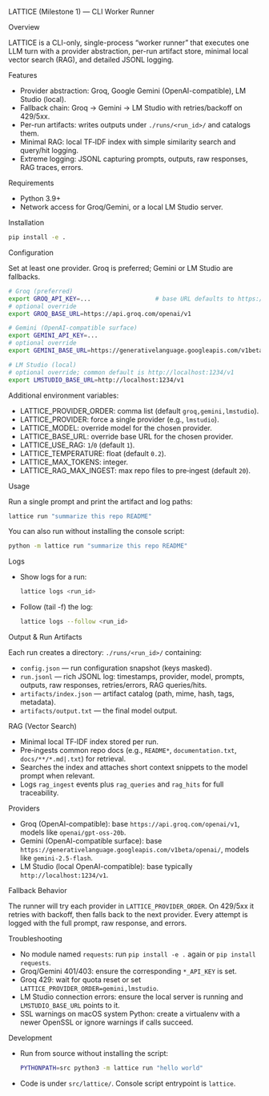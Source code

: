 LATTICE (Milestone 1) — CLI Worker Runner

Overview

LATTICE is a CLI-only, single-process “worker runner” that executes one LLM turn with a provider abstraction, per-run artifact store, minimal local vector search (RAG), and detailed JSONL logging.

Features

- Provider abstraction: Groq, Google Gemini (OpenAI-compatible), LM Studio (local).
- Fallback chain: Groq → Gemini → LM Studio with retries/backoff on 429/5xx.
- Per-run artifacts: writes outputs under `./runs/<run_id>/` and catalogs them.
- Minimal RAG: local TF‑IDF index with simple similarity search and query/hit logging.
- Extreme logging: JSONL capturing prompts, outputs, raw responses, RAG traces, errors.

Requirements

- Python 3.9+
- Network access for Groq/Gemini, or a local LM Studio server.

Installation

```bash
pip install -e .
```

Configuration

Set at least one provider. Groq is preferred; Gemini or LM Studio are fallbacks.

```bash
# Groq (preferred)
export GROQ_API_KEY=...                  # base URL defaults to https://api.groq.com/openai/v1
# optional override
export GROQ_BASE_URL=https://api.groq.com/openai/v1

# Gemini (OpenAI-compatible surface)
export GEMINI_API_KEY=...
# optional override
export GEMINI_BASE_URL=https://generativelanguage.googleapis.com/v1beta/openai/

# LM Studio (local)
# optional override; common default is http://localhost:1234/v1
export LMSTUDIO_BASE_URL=http://localhost:1234/v1
```

Additional environment variables:

- LATTICE_PROVIDER_ORDER: comma list (default `groq,gemini,lmstudio`).
- LATTICE_PROVIDER: force a single provider (e.g., `lmstudio`).
- LATTICE_MODEL: override model for the chosen provider.
- LATTICE_BASE_URL: override base URL for the chosen provider.
- LATTICE_USE_RAG: `1`/`0` (default `1`).
- LATTICE_TEMPERATURE: float (default `0.2`).
- LATTICE_MAX_TOKENS: integer.
- LATTICE_RAG_MAX_INGEST: max repo files to pre‑ingest (default `20`).

Usage

Run a single prompt and print the artifact and log paths:

```bash
lattice run "summarize this repo README"
```

You can also run without installing the console script:

```bash
python -m lattice run "summarize this repo README"
```

Logs

- Show logs for a run:
  ```bash
  lattice logs <run_id>
  ```
- Follow (tail -f) the log:
  ```bash
  lattice logs --follow <run_id>
  ```

Output & Run Artifacts

Each run creates a directory: `./runs/<run_id>/` containing:

- `config.json` — run configuration snapshot (keys masked).
- `run.jsonl` — rich JSONL log: timestamps, provider, model, prompts, outputs, raw responses, retries/errors, RAG queries/hits.
- `artifacts/index.json` — artifact catalog (path, mime, hash, tags, metadata).
- `artifacts/output.txt` — the final model output.

RAG (Vector Search)

- Minimal local TF‑IDF index stored per run.
- Pre‑ingests common repo docs (e.g., `README*`, `documentation.txt`, `docs/**/*.md|.txt`) for retrieval.
- Searches the index and attaches short context snippets to the model prompt when relevant.
- Logs `rag_ingest` events plus `rag_queries` and `rag_hits` for full traceability.

Providers

- Groq (OpenAI-compatible): base `https://api.groq.com/openai/v1`, models like `openai/gpt-oss-20b`.
- Gemini (OpenAI-compatible surface): base `https://generativelanguage.googleapis.com/v1beta/openai/`, models like `gemini-2.5-flash`.
- LM Studio (local OpenAI-compatible): base typically `http://localhost:1234/v1`.

Fallback Behavior

The runner will try each provider in `LATTICE_PROVIDER_ORDER`. On 429/5xx it retries with backoff, then falls back to the next provider. Every attempt is logged with the full prompt, raw response, and errors.

Troubleshooting

- No module named `requests`: run `pip install -e .` again or `pip install requests`.
- Groq/Gemini 401/403: ensure the corresponding `*_API_KEY` is set.
- Groq 429: wait for quota reset or set `LATTICE_PROVIDER_ORDER=gemini,lmstudio`.
- LM Studio connection errors: ensure the local server is running and `LMSTUDIO_BASE_URL` points to it.
- SSL warnings on macOS system Python: create a virtualenv with a newer OpenSSL or ignore warnings if calls succeed.

Development

- Run from source without installing the script:
  ```bash
  PYTHONPATH=src python3 -m lattice run "hello world"
  ```
- Code is under `src/lattice/`. Console script entrypoint is `lattice`.
